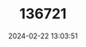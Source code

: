 ---
title: "136721"
category: "Bos primigenius"
draft: false
date: 2024-02-22 13:03:51
languages:
  German: ["Auerochse", "Eurasischer Auerochse"]
  French: ["Auroch"]
  Spanish; Castilian: ["Uro"]
  English: ["Aurochs"]
---